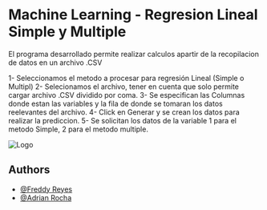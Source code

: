 # Machine Learning - Regresion Lineal Simple y Multiple

El programa desarrollado permite realizar calculos apartir de la recopilacion de datos en un archivo .CSV

1- Seleccionamos el metodo a procesar para regresión Lineal (Simple o Multipl)
2- Selecionamos el archivo, tener en cuenta que solo permite cargar archivo .CSV dividido por coma.
3- Se especifican las Columnas donde estan las variables y la fila de donde se tomaran los datos reelevantes del archivo.
4- Click en Generar y se crean los datos para realizar la prediccion.
5- Se solicitan los datos de la variable 1 para el metodo Simple, 2 para el metodo multiple.



![Logo](https://firebasestorage.googleapis.com/v0/b/testmachinel.appspot.com/o/Files%2FLogo%20Machine%20Learning.png?alt=media&token=59c4e37d-5e50-4728-ac32-b91e3e14ff6b)


## Authors

- [@Freddy Reyes](https://github.com/freyes1023)
- [@Adrian Rocha](https://github.com/AdrianJRM10)
